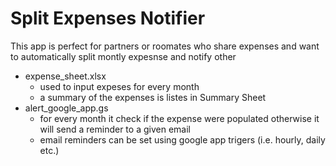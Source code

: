 # Split Expenses Notifier
This app is perfect for partners or roomates who share expenses and want to automatically split montly expesnse and notify other
- expense_sheet.xlsx 
  - used to input expeses for every month 
  - a summary of the expenses is listes in Summary Sheet 
- alert_google_app.gs
  - for every month it check if the expense were populated otherwise it will send a reminder to a given email
  - email reminders can be set using google app trigers (i.e. hourly, daily etc.)
